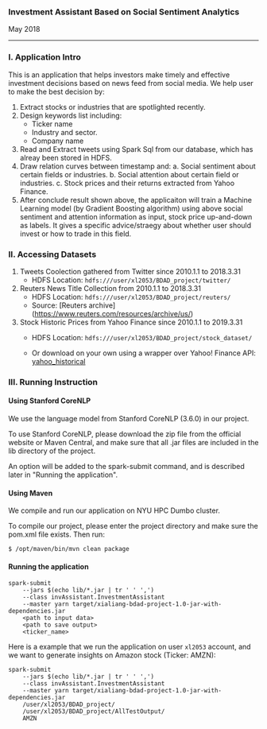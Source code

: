 ### Investment Assistant Based on Social Sentiment Analytics

May 2018

---
### I. Application Intro
This is an application that helps investors make timely and effective investment decisions based on news feed from social media. We help user to make the best decision by:

1. Extract stocks or industries that are spotlighted recently.
2. Design keywords list including:
	- Ticker name
	- Industry and sector.
	- Company name
3. Read and Extract tweets using Spark Sql from our database, which has alreay been stored in HDFS.
4. Draw relation curves between timestamp and:
	a. Social sentiment about certain fields or industries.
	b. Social attention about certain field or industries.
	c. Stock prices and their returns extracted from Yahoo Finance.
5. After conclude result shown above, the applicaiton will train a Machine Learning model (by Gradient Boosting algorithm) using above social sentiment and attention information as input, stock price up-and-down as labels. It gives a specific advice/straegy about whether user should invest or how to trade in this field.

### II. Accessing Datasets 
1. Tweets Coolection gathered from Twitter since 2010.1.1 to 2018.3.31
	- HDFS Location: `hdfs:///user/xl2053/BDAD_project/twitter/`
2. Reuters News Title Collection from 2010.1.1 to 2018.3.31
	- HDFS Location: `hdfs:///user/xl2053/BDAD_project/reuters/`
	- Source: [Reuters archive] (https://www.reuters.com/resources/archive/us/)
3. Stock Historic Prices from Yahoo Finance since 2010.1.1 to 2019.3.31
	- HDFS Location: `hdfs:///user/xl2053/BDAD_project/stock_dataset/`
	
	- Or download on your own using a wrapper over Yahoo! Finance API: [yahoo_historical](https://github.com/AndrewRPorter/yahoo-historical)


### III. Running Instruction

#### Using Stanford CoreNLP
We use the language model from Stanford CoreNLP (3.6.0) in our project. 

To use Stanford CoreNLP, please download the zip file from the official website or Maven Central, and make sure that all .jar files are included in the lib directory of the project. 

An option will be added to the spark-submit command, and is described later in "Running the application".

#### Using Maven
We compile and run our application on NYU HPC Dumbo cluster.

To compile our project, please enter the project directory and make sure the pom.xml file exists. Then run:
```
$ /opt/maven/bin/mvn clean package
```
#### Running the application
```
spark-submit 
	--jars $(echo lib/*.jar | tr ' ' ',') 
	--class invAssistant.InvestmentAssistant 
	--master yarn target/xialiang-bdad-project-1.0-jar-with-dependencies.jar 
	<path to input data>
	<path to save output>
	<ticker_name>
```

Here is a example that we run the application on user `xl2053` account, and we want to generate insights on Amazon stock (Ticker: AMZN):

```
spark-submit 
	--jars $(echo lib/*.jar | tr ' ' ',') 
	--class invAssistant.InvestmentAssistant 
	--master yarn target/xialiang-bdad-project-1.0-jar-with-dependencies.jar 
	/user/xl2053/BDAD_project/ 
	/user/xl2053/BDAD_project/AllTestOutput/ 
	AMZN
```
